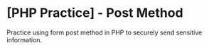# [PHP Practice] - Post Method
Practice using form post method in PHP to securely send sensitive information.
